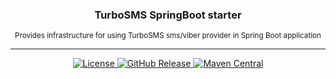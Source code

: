 <div id="header">
  <h3 align="center">
    TurboSMS SpringBoot starter
  </h3>
  <p align="center">
  	<small>
  		Provides infrastructure for using TurboSMS sms/viber provider in Spring Boot application
    </small>
   </p>
  <hr/>
  <div id="badges" align="center">
    <a href="http://www.opensource.org/licenses/mit-license.php">
      <img alt="License" src="https://img.shields.io/github/license/eduard-romanyuk/turbosms-spring-boot-starter"/>
    </a>
    <a href="https://github.com/eduard-romanyuk/turbosms-spring-boot-starter/releases">
      <img alt="GitHub Release" src="https://img.shields.io/github/v/release/eduard-romanyuk/turbosms-spring-boot-starter"/>
    </a>
    <a href="https://search.maven.org/search?q=g:%22io.github.eduard-romanyuk%22%20AND%20a:%22turbosms-spring-boot-starter%22">
      <img alt="Maven Central" src="https://img.shields.io/maven-central/v/io.github.eduard-romanyuk/turbosms-spring-boot-starter.svg?label=maven"/>
    </a>
  </div>
</div>
